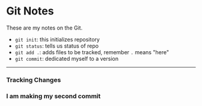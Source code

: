 # Git Notes

These are my notes on the Git.

* `git init`: this initializes repository
* `git status`: tells us status of repo
* `git add .`: adds files to be tracked, remember `.` means "here"
* `git commit`: dedicated myself to a version


---

### Tracking Changes

### I am making my second commit

